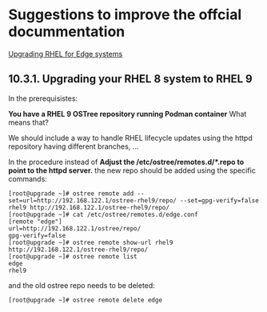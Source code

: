 # Suggestions to improve the offcial docummentation

[Upgrading RHEL for Edge systems](https://access.redhat.com/documentation/en-us/red_hat_enterprise_linux/9/html-single/composing_installing_and_managing_rhel_for_edge_images/index#upgrading_rhel_for_edge_systems)

## 10.3.1. Upgrading your RHEL 8 system to RHEL 9

In the prerequisistes:

**You have a RHEL 9 OSTree repository running Podman container** What means that?

We should include a way to handle RHEL lifecycle updates using the httpd repository having different branches, ...

In the procedure instead of **Adjust the /etc/ostree/remotes.d/*.repo to point to the httpd server.** the new repo should be added using the specific commands:

```
[root@upgrade ~]# ostree remote add --set=url=http://192.168.122.1/ostree-rhel9/repo/ --set=gpg-verify=false rhel9 http://192.168.122.1/ostree-rhel9/repo/
[root@upgrade ~]# cat /etc/ostree/remotes.d/edge.conf 
[remote "edge"]
url=http://192.168.122.1/ostree/repo/
gpg-verify=false
[root@upgrade ~]# ostree remote show-url rhel9
http://192.168.122.1/ostree-rhel9/repo/
[root@upgrade ~]# ostree remote list
edge
rhel9
```

and the old ostree repo needs to be deleted:

```
[root@upgrade ~]# ostree remote delete edge
```
